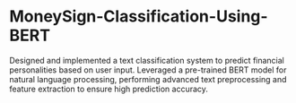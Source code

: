 # MoneySign-Classification-Using-BERT
Designed and implemented a text classification system to predict financial personalities based on user input. Leveraged a pre-trained BERT model for natural language processing, performing advanced text preprocessing and feature extraction to ensure high prediction accuracy.
